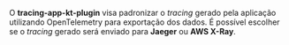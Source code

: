 O **tracing-app-kt-plugin** visa padronizar o *tracing* gerado pela aplicação utilizando OpenTelemetry para exportação dos dados.
É possível escolher se o *tracing* gerado será enviado para **Jaeger** ou **AWS X-Ray**.